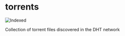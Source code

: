torrents 
========
![Indexed](https://img.shields.io/badge/indexed-196602-blue)

Collection of torrent files discovered in the DHT network
